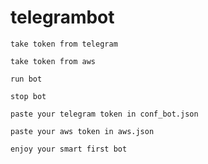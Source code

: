 # telegrambot
`take token from telegram`

`take token from aws`

`run bot`

`stop bot`

`paste your telegram token in conf_bot.json`

`paste your aws token in aws.json`

`enjoy your smart first bot`
